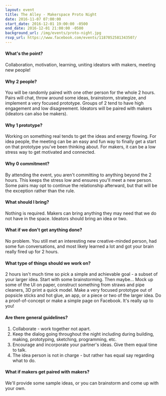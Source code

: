 ```yaml
---
layout: event
title: The Alley - Makerspace Proto Night
date: 2016-11-07 07:00:00
start_date: 2016-12-01 19:00:00 -0500
end_date: 2016-12-01 21:00:00 -0500
background_url: /img/events/proto-night.jpg
rsvp_url: https://www.facebook.com/events/1187052581343507/
---
```


#### What's the point?
Collaboration, motivation, learning, uniting ideators with makers, meeting
new people!

#### Why 2 people?
You will be randomly paired with one other person for the whole 2 hours. Pairs
will chat, throw around some ideas, brainstorm, strategize, and implement a very
focused prototype. Groups of 2 tend to have high engagement and low
disagreement. Ideators will be paired with makers (ideators can also
be makers).

#### Why 1 prototype?
Working on something real tends to get the ideas and energy flowing. For idea
people, the meeting can be an easy and fun way to finally get a start on that
prototype you've been thinking about. For makers, it can be a low stress way to
get motivated and connected.

#### Why 0 commitment?
By attending the event, you aren't committing to anything beyond the 2 hours.
This keeps the stress low and ensures you'll meet a new person. Some
pairs may opt to continue the relationship afterward, but that will be the
exception rather than the rule.

#### What should I bring?
Nothing is required. Makers can bring anything they may need that we do not
have in the space. Ideators should bring an idea or two.

#### What if we don't get anything done?
No problem. You still met an interesting new creative-minded person, had
some fun conversations, and most likely learned a lot and got your brain really
fired up for 2 hours.

#### What type of things should we work on?
2 hours isn't much time so pick a simple and achievable goal - a subset of your
larger idea. Start with some brainstorming. Then maybe... Mock up some of the UI
on paper, construct something from straws and pipe cleaners, 3D print a quick
model. Make a very focused prototype out of popsicle sticks and hot glue, an app,
or a piece or two of the larger idea. Do a proof-of-concept or make a
simple page on Facebook. It's really up to you!

#### Are there general guidelines?
1. Collaborate - work together not apart.
2. Keep the dialog going throughout the night including during building, making, prototyping, sketching, programming, etc.
3. Encourage and incorporate your partner's ideas. Give them equal time to talk.
4. The idea person is not in charge - but rather has equal say regarding what to do.

#### What if makers get paired with makers?
We'll provide some sample ideas, or you can brainstorm and come up with your own.



